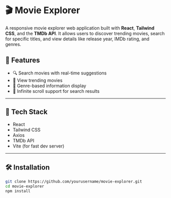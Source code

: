 # 🎬 Movie Explorer

A responsive movie explorer web application built with **React**, **Tailwind CSS**, and the **TMDb API**. It allows users to discover trending movies, search for specific titles, and view details like release year, IMDb rating, and genres.

## 🚀 Features

- 🔍 Search movies with real-time suggestions
- 🌟 View trending movies
- 🧩 Genre-based information display
- 📜 Infinite scroll support for search results

---

## 🔧 Tech Stack

- React
- Tailwind CSS
- Axios
- TMDb API
- Vite (for fast dev server)

---

## 🛠️ Installation

```bash
git clone https://github.com/yourusername/movie-explorer.git
cd movie-explorer
npm install
